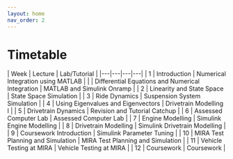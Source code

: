 ```yaml
---
layout: home
nav_order: 2
---
```


# Timetable

| Week | Lecture | Lab/Tutorial |
|---|---|---|---|
| 1 | Introduction | Numerical Integration using MATLAB |
|   | Differential Equations and Numerical Integration | MATLAB and Simulink Onramp |
| 2 | Linearity and State Space | State Space Simulation |
| 3 | Ride Dynamics | Suspension System Simulation |
| 4 | Using Eigenvalues and Eigenvectors | Drivetrain Modelling I |
| 5 | Drivetrain Dynamics | Revision and Tutorial Catchup |
| 6 | Assessed Computer Lab | Assessed Computer Lab |
| 7 | Engine Modelling | Simulink Engine Modelling |
| 8 | Drivetrain Modelling | Simulink Drivetrain Modelling |
| 9 | Coursework Introduction | Simulink Parameter Tuning |
| 10 | MIRA Test Planning and Simulation | MIRA Test Planning and Simulation |
| 11 | Vehicle Testing at MIRA | Vehicle Testing at MIRA |
| 12 | Coursework | Coursework |
